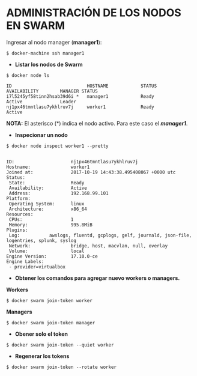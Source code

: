 # ADMINISTRACIÓN DE LOS NODOS EN SWARM

Ingresar al nodo manager \(**manager1**\):

```
$ docker-machine ssh manager1
```

* **Listar los nodos de Swarm**

```
$ docker node ls

ID                            HOSTNAME            STATUS              AVAILABILITY        MANAGER STATUS
i7l5245yf58tinn2hsab39d6i *   manager1            Ready               Active              Leader
nj1px46tmntlasu7ykhlruv7j     worker1             Ready               Active
```

**NOTA:** El asterisco \(\*\) indica el nodo activo. Para este caso el _**manager1**_.

* **Inspecionar un nodo**

```
$ docker node inspect worker1 --pretty


ID:                     nj1px46tmntlasu7ykhlruv7j
Hostname:               worker1
Joined at:              2017-10-19 14:43:38.495408067 +0000 utc
Status:
 State:                 Ready
 Availability:          Active
 Address:               192.168.99.101
Platform:
 Operating System:      linux
 Architecture:          x86_64
Resources:
 CPUs:                  1
 Memory:                995.8MiB
Plugins:
 Log:           awslogs, fluentd, gcplogs, gelf, journald, json-file, logentries, splunk, syslog
 Network:               bridge, host, macvlan, null, overlay
 Volume:                local
Engine Version:         17.10.0-ce
Engine Labels:
 - provider=virtualbox
```

* **Obtener los comandos para agregar nuevo workers o managers.**

**Workers**

```
$ docker swarm join-token worker
```

**Managers**

```
$ docker swarm join-token manager
```

* **Obener solo el token**

```
$ docker swarm join-token --quiet worker
```

* **Regenerar los tokens**

```
$ docker swarm join-token --rotate worker
```





